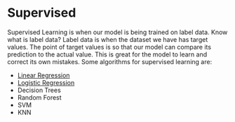 # Supervised
Supervised Learning is when our model is being trained on label data. Know what is label data? Label data is when the dataset we have has target values. The point of target values is so that our model can compare its prediction to the actual value. This is great for the model to learn and correct its own mistakes. Some algorithms for supervised learning are:

- [Linear Regression](Linear_Regression.md)
- [Logistic Regression](Logistic_Regression.md)
- Decision Trees
- Random Forest
- SVM
- KNN
